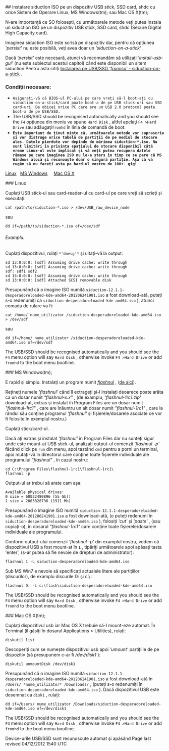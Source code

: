 <div id="main-page"></div>
<div class="divider" id="raw-usb"></div>
## Instalare siduction ISO pe un dispozitiv USB stick, SSD card, shdc cu orice Sistem de Operare Linux, MS Windows(tm); sau Mac OS X(tm); 

N-are importanță ce SO folosești, cu următoarele metode veți putea instala un siduction ISO pe un dispozitiv USB stick, SSD card, shdc (Secure Digital High Capacity card).

Imaginea siduction ISO este scrisă pe dispozitiv dar, pentru că opțiunea  *'persist'*  nu este posibilă, veți avea doar un  *'siduction-on-a-stick'* . 

Dacă  *'persist'*  este necesară, atunci vă recomandăm să utilizați  *'install-usb-gui'*  (nu este subiectul acestui capitol) când este disponibil un sitem siduction.Pentru asta citiți  [Instalarea pe USB/SSD  *'fromiso'*  - siduction-on-a-stick](hd-install-opts-ro.htm#usb-from1) .

### Condiții necesare:

+ `Asigurați-vă că BIOS-ul PC-ului pe care vreți să-l boot-ați cu siduction-on-a-stick/card poate boot-a de pe USB stick-uri sau SSD card-uri. De obicei orice PC care are un USB 2.0 protocol poate boot-a de pe USB/SSD.`   
+ The USB/SSD should be recognised automatically and you should see the `F4`  opţiunea din meniu va spune `Hard Disk` , altfel apelaţi `F4 >Hard Drive`  sau adăugaţi`fromhd`  în linia de comandă de boot.  
+ **`Este important de ținut minte că, următoarele metode vor suprascrie și vor distruge orice tabelă de partiții de pe mediul de stocare ales. Datele pierdute vor depinde de mărimea siduction-*.iso. Nu sunt limitări în privința spațiului de stocare disponibil câtă vreme Linux-ul este implicat și vă veți putea recupera datele rămase pe care imaginea ISO nu le-a șters în timp ce se pare că MS Windows alocă și recunoaște doar o singură partiție. Așa că vă rugăm să nu faceți asta pe hard-ul vostru de 100+- gig!`**   

 [Linux](#raw-lin)  &nbsp; [MS Windows](#raw-ms)  &nbsp; &nbsp; [Mac OS X](#raw-mac)  

<div class="divider" id="raw-lin"></div>
### Linux 

Cuplați USB stick-ul sau card-reader-ul cu card-ul pe care vreți să scrieți și executați:

~~~  
cat /path/to/siduction-*.iso > /dev/USB_raw_device_node  
~~~

sau

~~~  
dd if=/path/to/siduction-*.iso of=/dev/sdf  
~~~

###### Examplu:

Cuplați dispozitivul, rulați `*'dmesg'*`  și uitați-vă la output:

~~~  
sd 13:0:0:0: [sdf] Assuming drive cache: write through  
sd 13:0:0:0: [sdf] Assuming drive cache: write through  
sdf: sdf1 sdf2  
sd 13:0:0:0: [sdf] Assuming drive cache: write through  
sd 13:0:0:0: [sdf] Attached SCSI removable disk  
~~~

Presupunând că o imagine ISO numită `siduction-12.1.1-desperadoreloaded-kde-amd64-201206241901.iso`  a fost download-ată, puteți s-o redenumiți ca `siduction-desperadoreloaded-kde-amd64.iso` ), atunci comada de rulare va fi:

~~~  
cat /home/ nume_utilizator /siduction-desperadoreloaded-kde-amd64.iso > /dev/sdf  
~~~

sau

~~~  
dd if=/home/ nume_utilizator /siduction-desperadoreloaded-kde-amd64.iso of=/dev/sdf  
~~~

The USB/SSD should be recognised automatically and you should see the `F4`  menu option will say `Hard Disk` , otherwise invoke `F4 >Hard Drive`  or add `fromhd`  to the boot menu bootline.

<div class="divider" id="raw-ms"></div>
### MS Windows(tm); 

E rapid și simplu. Instalați un program numit  [*flashnul*](http://shounen.ru/soft/flashnul/) , ([de aici](http://shounen.ru/soft/flashnul/#download)).

Rețineți numele  *'flashnul'*  când îl extrageți și-l instalați deoarece poate arăta ca un dosar numit  *"flashnul-x.x"* , (de examplu,  *'flashnul-1rc1.zip'*  download-at, extras și instalat în Program Files are un dosar numit  *"flashnul-1rc1"* , care are înăuntru un alt dosar numit  *"flashnul-1rc1"* , care la rândul său conține programul  *'flashnul'*  și fișierele/dosarele asociate ce vor fi folosite în exemplul nostru.)

Cuplați stick/card-ul.

Dacă ați extras și instalat  *'flashnul'*  în Program Files dar nu sunteți sigur unde este mount-at USB stick-ul, analizați output-ul comenzii  *'flashnul -p'*  făcând click pe `run`  din menu, apoi tastând `cmd`  pentru a porni un terminal, apoi mutați-vă în directorul care conține toate fișierele individuale ale programului  *"flashnul"* , în cazul nostru:

~~~  
cd C:\Program Files\flashnul-1rc1\flashnul-1rc1\  
flashnul -p  
~~~

Output-ul ar trebui să arate cam așa:

~~~  
Available physical drives:  
0 size = 60022480896 (55 Gb))  
1 size = 2003828736 (1911 Mb)  
~~~

Presupunând o imagine ISO numită `siduction-12.1.1-desperadoreloaded-kde-amd64-201206241901.iso`  a fost download-ată, (o puteți redenumi în `siduction-desperadoreloaded-kde-amd64.iso` ), folosiți  *'cut'*  și  *'paste'* , (sau copiați-o), în dosarul  *"flashnul-1rc1"*  care conține toate fișierele/dosarele individuale ale programului.

Conform output-ului comenzii  *'flashnul -p'*  din examplul nostru, vedem că dispozitivul USB a fost mount-at în **`1`** , tipăriți următoarele apoi apăsați tasta 'enter', (s-ar putea să fie nevoie de drepturi de administrator):

~~~  
flashnul 1 -L siduction-desperadoreloaded-kde-amd64.iso  
~~~

Sub MS Win7 e nevoie să specificați actualele litere ale partițiilor (discurilor), de examplu discurile D: și c:\ :

~~~  
flashnul D: -L c:\flash\siduction-desperadoreloaded-kde-amd64.iso  
~~~

The USB/SSD should be recognised automatically and you should see the `F4`  menu option will say `Hard Disk` , otherwise invoke `F4 >Hard Drive`  or add `fromhd`  to the boot menu bootline.

<div class="divider" id="raw-mac"></div>
### Mac OS X(tm); 

Cuplați dispozitivul usb iar Mac OS X trebuie să-l mount-eze automat. În Terminal (îl găsiți în dosarul Applications &gt; Utilities), rulați:

~~~  
diskutil list  
~~~

Descoperiți cum se numește dispozitivul usb apoi  *'umount'*  partițiile de pe dispozitiv (să presupunem c-ar fi  */dev/disk1* ):

~~~  
diskutil unmountDisk /dev/disk1  
~~~

Presupunând că o imagine ISO numită `siduction-12.1.1-desperadoreloaded-kde-amd64-201206241901.iso`  a fost download-ată în `/Users/ *nume_utilizator* /Downloads/` , (puteți s-o redenumiți în `siduction-desperadoreloaded-kde-amd64.iso` ). Dacă dispozitivul USB este desemnat ca `disk1` , rulați:

~~~  
dd if=/Users/ nume_utilizator /Downloads/siduction-desperadoreloaded-kde-amd64.iso of=/dev/disk1  
~~~

The USB/SSD should be recognised automatically and you should see the `F4`  menu option will say `Hard Disk` , otherwise invoke `F4 >Hard Drive`  or add `fromhd`  to the boot menu bootline.

 <p>Device-urile USB/SSD sunt recunoscute automat şi apăsând <span
<div id="rev">Page last revised 04/12/2012 1540 UTC</div>
